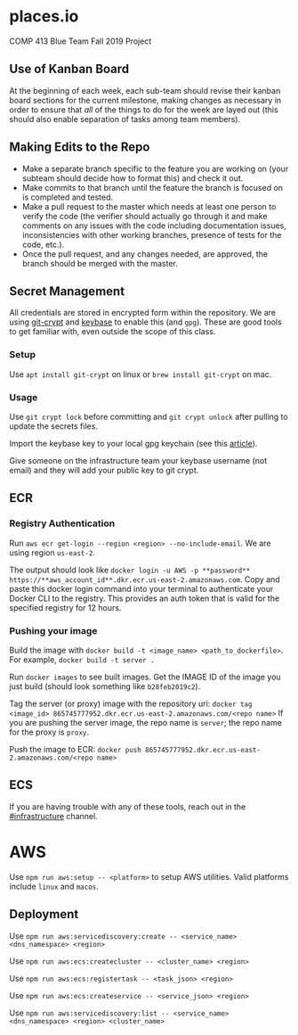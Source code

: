 # places.io
COMP 413 Blue Team Fall 2019 Project

## Use of Kanban Board
At the beginning of each week, each sub-team should revise their kanban board sections for the current milestone, making changes as necessary in order to ensure that *all* of the things to do for the week are layed out (this should also enable separation of tasks among team members).

## Making Edits to the Repo
* Make a separate branch specific to the feature you are working on (your subteam should decide how to format this) and check it out.
* Make commits to that branch until the feature the branch is focused on is completed and tested.
* Make a pull request to the master which needs at least one person to verify the code (the verifier should actually go through it and make comments on any issues with the code including documentation issues, inconsistencies with other working branches, presence of tests for the code, etc.).
* Once the pull request, and any changes needed, are approved, the branch should be merged with the master.

## Secret Management

All credentials are stored in encrypted form within the repository. 
We are using [git-crypt](https://github.com/AGWA/git-crypt) and [keybase](https://keybase.io) to enable this (and `gpg`).
These are good tools to get familiar with, even outside the scope of this class.

### Setup

Use `apt install git-crypt` on linux or `brew install git-crypt` on mac.

### Usage

Use `git crypt lock` before committing and `git crypt unlock` after pulling to update the secrets files. 

Import the keybase key to your local gpg keychain (see this [article](https://www.keybits.net/post/import-keybase-private-key/)).

Give someone on the infrastructure team your keybase username (not email) and they will add your public key to git crypt.

## ECR
### Registry Authentication
Run `aws ecr get-login --region <region> --no-include-email`. We are using region `us-east-2`.

The output should look like `docker login -u AWS -p **password** https://**aws_account_id**.dkr.ecr.us-east-2.amazonaws.com`. Copy and paste this docker login command into
your terminal to authenticate your Docker CLI to the registry. This provides an auth token that is
valid for the specified registry for 12 hours.

### Pushing your image
Build the image with `docker build -t <image_name> <path_to_dockerfile>`. For example,
`docker build -t server .`

Run `docker images` to see built images. Get the IMAGE ID of the image you just build
(should look something like `b28feb2019c2`).

Tag the server (or proxy) image with the repository uri:
`docker tag <image_id> 865745777952.dkr.ecr.us-east-2.amazonaws.com/<repo name>`
If you are pushing the server image, the repo name is `server`; the repo name for the proxy
is `proxy`.

Push the image to ECR:
`docker push 865745777952.dkr.ecr.us-east-2.amazonaws.com/<repo name>`

## ECS

If you are having trouble with any of these tools, reach out in the [#infrastructure](https://blueteam-comp413.slack.com/messages/CNN0P23B6) channel.

# AWS

Use `npm run aws:setup -- <platform>` to setup AWS utilities. Valid platforms include `linux` and `macos`. 

## Deployment

Use `npm run aws:servicediscovery:create -- <service_name> <dns_namespace> <region>`

Use `npm run aws:ecs:createcluster -- <cluster_name> <region>`

Use `npm run aws:ecs:registertask -- <task_json> <region>`

Use `npm run aws:ecs:createservice -- <service_json> <region>`

Use `npm run aws:servicediscovery:list -- <service_name> <dns_namespace> <region> <cluster_name>`
